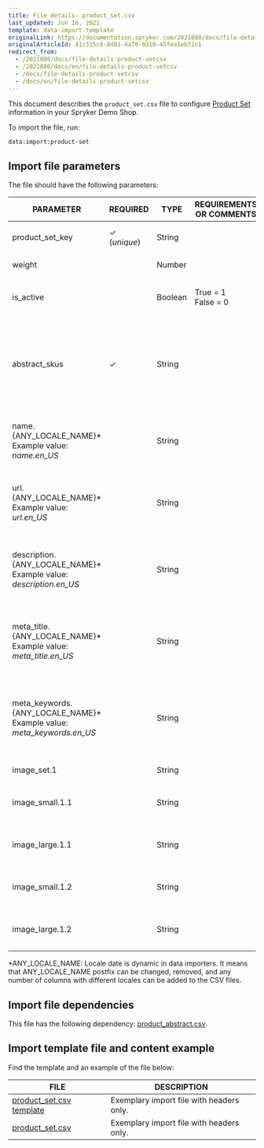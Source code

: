 ```yaml
---
title: File details- product_set.csv
last_updated: Jun 16, 2021
template: data-import-template
originalLink: https://documentation.spryker.com/2021080/docs/file-details-product-setcsv
originalArticleId: 41c315c8-8d81-4a70-9318-45fea1ebf2c1
redirect_from:
  - /2021080/docs/file-details-product-setcsv
  - /2021080/docs/en/file-details-product-setcsv
  - /docs/file-details-product-setcsv
  - /docs/en/file-details-product-setcsv
---
```


This document describes the `product_set.csv` file to configure [Product Set](/docs/scos/user/features/{{page.version}}/product-sets-feature-overview.html) information in your Spryker Demo Shop.

To import the file, run:

```bash
data:import:product-set
```

## Import file parameters

The file should have the following parameters:

| PARAMETER | REQUIRED | TYPE | REQUIREMENTS OR COMMENTS | DESCRIPTION |
| --- | --- | --- | --- | --- |
| product_set_key | &check; (*unique*) | String |  | Key identifier of the product set. |
| weight |  | Number |  | Weight of the product set. |
| is_active |  | Boolean |True = 1<br>False = 0 | Indicates if the product set is active or not. |
| abstract_skus | &check; | String |  | String containing SKUs of the abstract products, separate by comas, which are part of the product set. |
| name.{ANY_LOCALE_NAME}*<br>Example value: *name.en_US* |  | String |  |Name of the product set, translated in the specified locale (US for our example).  |
| url.{ANY_LOCALE_NAME}*<br>Example value: *url.en_US* |  | String |  | URL of the product set, used in the specified locale (US for our example). |
| description.{ANY_LOCALE_NAME}*<br>Example value: *description.en_US* |  | String |  | Description of the product set, translated in the specified locale (US for our example). |
| meta_title.{ANY_LOCALE_NAME}*<br>Example value: *meta_title.en_US* |  | String |  |Meta data title of the product set, translated in the specified locale (US for our example).  |
| meta_keywords.{ANY_LOCALE_NAME}*<br>Example value: *meta_keywords.en_US*  |  | String |  | Meta data keywords of the product set, translated in the specified locale (US for our example).|
| image_set.1 |  | String |  | Image of the product set. |
| image_small.1.1 |  | String |  | Small image of the first product of the product set. |
| image_large.1.1 |  | String |  | Large image of the first product of the product set. |
| image_small.1.2 |  | String |  | Small image of the second product of the product set.  |
| image_large.1.2 |  | String |  | Large image of the second product of the product set. |

*ANY_LOCALE_NAME: Locale date is dynamic in data importers. It means that ANY_LOCALE_NAME postfix can be changed, removed, and any number of columns with different locales can be added to the CSV files.

## Import file dependencies

This file has the following dependency: [product_abstract.csv](/docs/scos/dev/data-import/{{page.version}}/data-import-categories/catalog-setup/products/file-details-product-abstract.csv.html).

## Import template file and content example

Find the template and an example of the file below:

| FILE | DESCRIPTION |
| --- | --- |
| [product_set.csv template](https://spryker.s3.eu-central-1.amazonaws.com/docs/Developer+Guide/Back-End/Data+Manipulation/Data+Ingestion/Data+Import/Data+Import+Categories/Merchandising+Setup/Product+Merchandising/Template+product_set.csv) | Exemplary import file with headers only. |
| [product_set.csv](https://spryker.s3.eu-central-1.amazonaws.com/docs/Developer+Guide/Back-End/Data+Manipulation/Data+Ingestion/Data+Import/Data+Import+Categories/Merchandising+Setup/Product+Merchandising/product_set.csv) | Exemplary import file with headers only. |
